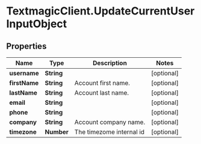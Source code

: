 # TextmagicClient.UpdateCurrentUserInputObject

## Properties
Name | Type | Description | Notes
------------ | ------------- | ------------- | -------------
**username** | **String** |  | [optional] 
**firstName** | **String** | Account first name. | [optional] 
**lastName** | **String** | Account last name. | [optional] 
**email** | **String** |  | [optional] 
**phone** | **String** |  | [optional] 
**company** | **String** | Account company name. | [optional] 
**timezone** | **Number** | The timezome internal id | [optional] 


